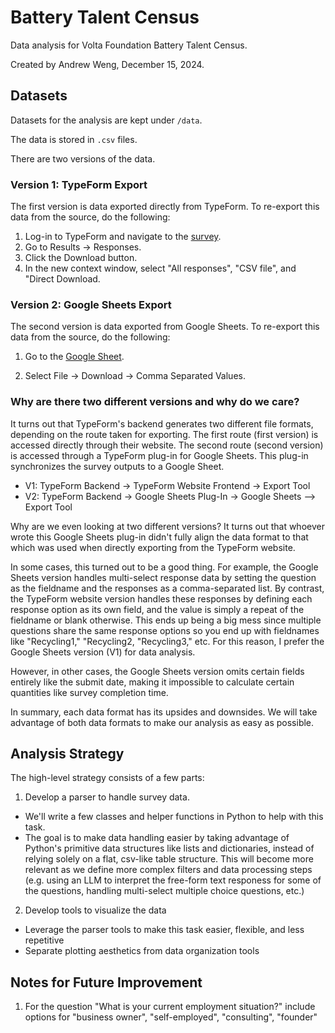 # Battery Talent Census

Data analysis for Volta Foundation Battery Talent Census.

Created by Andrew Weng, December 15, 2024.

## Datasets

Datasets for the analysis are kept under `/data`.

The data is stored in `.csv` files.

There are two versions of the data.

### Version 1: TypeForm Export

The first version is data exported directly from TypeForm. To re-export this
data from the source, do the following:

1. Log-in to TypeForm and navigate to the [survey](admin.typeform.com/form/itoCIUOZ).
2. Go to Results -> Responses.
3. Click the Download button.
4. In the new context window, select "All responses", "CSV file", and "Direct
   Download.

### Version 2: Google Sheets Export

The second version is data exported from Google Sheets. To re-export this data
from the source, do the following:

1. Go to the [Google Sheet](
   https://docs.google.com/spreadsheets/d/1QgFnh5DXG-ipHK7vciFbEc9EIJrvXP1HTg7c2Je8B1g/edit?usp=sharing).

2. Select File -> Download -> Comma Separated Values.

### Why are there two different versions and why do we care?

It turns out that TypeForm's backend generates two different file formats,
depending on the route taken for exporting. The first route (first version) is
accessed directly through their website. The second route (second version) is
accessed through a TypeForm plug-in for Google Sheets. This plug-in synchronizes
the survey outputs to a Google Sheet.

- V1: TypeForm Backend -> TypeForm Website Frontend -> Export Tool
- V2: TypeForm Backend -> Google Sheets Plug-In -> Google Sheets --> Export Tool

Why are we even looking at two different versions? It turns out that whoever wrote this Google Sheets plug-in didn't fully align
the data format to that which was used when directly exporting from the TypeForm
website.

In some cases, this turned out to be a good thing. For example, the Google Sheets
version handles multi-select response data by setting the question as the
fieldname and the responses as a comma-separated list. By contrast, the TypeForm
website version handles these responses by defining each response option as its
own field, and the value is simply a repeat of the fieldname or blank otherwise.
This ends up being a big mess since multiple questions share the same response
options so you end up with fieldnames like "Recycling1," "Recycling2,
"Recycling3," etc. For this reason, I prefer the Google Sheets version (V1) for
data analysis.

However, in other cases, the Google Sheets version omits certain fields
entirely like the submit date, making it impossible to calculate certain
quantities like survey completion time.

In summary, each data format has its upsides and downsides. We will take
advantage of both data formats to make our analysis as easy as possible.

## Analysis Strategy

The high-level strategy consists of a few parts:

1. Develop a parser to handle survey data.
  - We'll write a few classes and helper functions in Python to help with this
    task.
  - The goal is to make data handling easier by taking advantage of Python's
    primitive data structures like lists and dictionaries, instead of relying
    solely on a flat, csv-like table structure. This will become more relevant
    as we define more complex filters and data processing steps (e.g. using an
    LLM to interpret the free-form text responess for some of the questions,
    handling multi-select multiple choice questions, etc.)

2.  Develop tools to visualize the data
  - Leverage the parser tools to make this task easier, flexible, and less
    repetitive
  - Separate plotting aesthetics from data organization tools


## Notes for Future Improvement

1. For the question "What is your current employment situation?" include options
   for "business owner", "self-employed", "consulting", "founder"

